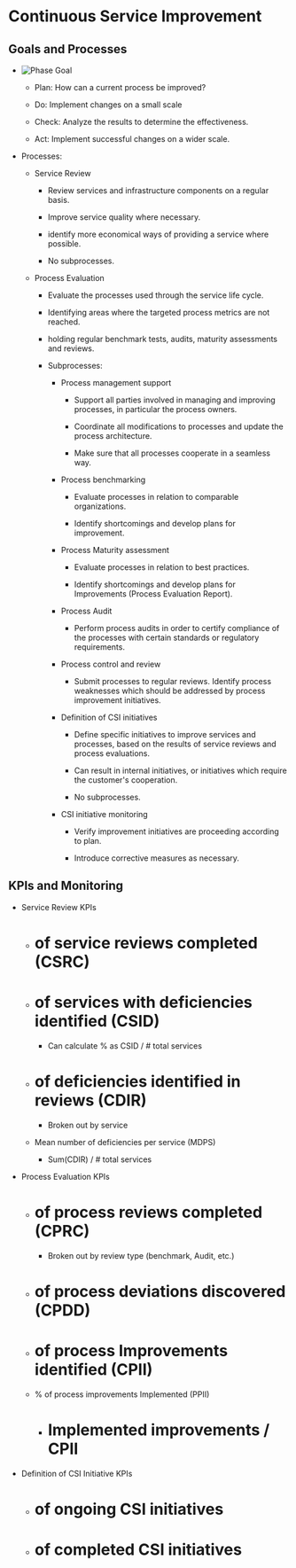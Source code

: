 # **Continuous Service Improvement**

## **Goals and Processes**

* ![Phase Goal](https://i0.wp.com/www.e-qms.co.uk/wp-content/uploads/2018/02/steps-in-continuous-improvement-process.jpg?resize=768%2C487&ssl=1)

    - Plan: How can a current process be improved?

    - Do: Implement changes on a small scale

    - Check: Analyze the results to determine the effectiveness.

    - Act: Implement successful changes on a wider scale.

* Processes:

    - Service Review

        - Review services and infrastructure components on a regular basis.

        - Improve service quality where necessary.

        - identify more economical ways of providing a service where possible.

        - No subprocesses.

    - Process Evaluation

        - Evaluate the processes used through the service life cycle.

        - Identifying areas where the targeted process metrics are not reached.

        - holding regular benchmark tests, audits, maturity assessments and reviews.

        - Subprocesses:

            - Process management support

                - Support all parties involved in managing and improving processes, in
                particular the process owners.

                - Coordinate all modifications to processes and update the process
                architecture.

                - Make sure that all processes cooperate in a seamless way.

            - Process benchmarking

                - Evaluate processes in relation to comparable organizations.

                - Identify shortcomings and develop plans for improvement.

            - Process Maturity assessment

                - Evaluate processes in relation to best practices.

                - Identify shortcomings and develop plans for Improvements (Process
                Evaluation Report).

            - Process Audit

                - Perform process audits in order to certify compliance of the
                processes with certain standards or regulatory requirements.

            - Process control and review

                - Submit processes to regular reviews. Identify process weaknesses
                which should be addressed by process improvement initiatives.

            - Definition of CSI initiatives

                - Define specific initiatives to improve services and processes,
                based on the results of service reviews and process evaluations.

                - Can result in internal initiatives, or initiatives which require
                the customer's cooperation.

                - No subprocesses.

            - CSI initiative monitoring

                - Verify improvement initiatives are proceeding according to plan.

                - Introduce corrective measures as necessary.

## **KPIs and Monitoring**

* Service Review KPIs

    - # of service reviews completed (CSRC)

    - # of services with deficiencies identified (CSID)

        - Can calculate % as CSID / # total services

    - # of deficiencies identified in reviews (CDIR)

        - Broken out by service

    - Mean number of deficiencies per service (MDPS)

        - Sum(CDIR) / # total services

* Process Evaluation KPIs

    - # of process reviews completed (CPRC)

        - Broken out by review type (benchmark, Audit, etc.)

    - # of process deviations discovered (CPDD)

    - # of process Improvements identified (CPII)

    - % of process improvements Implemented (PPII)

        - # Implemented improvements / CPII

* Definition of CSI Initiative KPIs

    - # of ongoing CSI initiatives

    - # of completed CSI initiatives
